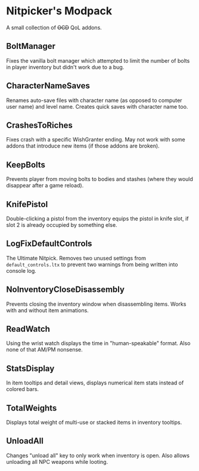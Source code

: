# Nitpicker's Modpack

A small collection of ~~OCD~~ QoL addons.

## BoltManager

Fixes the vanilla bolt manager which attempted to limit the number of bolts in player inventory but didn't work due to a bug.

## CharacterNameSaves

Renames auto-save files with character name (as opposed to computer user name) and level name. Creates quick saves with character name too.

## CrashesToRiches

Fixes crash with a specific WishGranter ending. May not work with some addons that introduce new items (if those addons are broken). 

## KeepBolts

Prevents player from moving bolts to bodies and stashes (where they would disappear after a game reload).

## KnifePistol

Double-clicking a pistol from the inventory equips the pistol in knife slot, if slot 2 is already occupied by something else.

## LogFixDefaultControls

The Ultimate Nitpick. Removes two unused settings from `default_controls.ltx` to prevent two warnings from being written into console log.   

## NoInventoryCloseDisassembly

Prevents closing the inventory window when disassembling items. Works with and without item animations.

## ReadWatch

Using the wrist watch displays the time in "human-speakable" format. Also none of that AM/PM nonsense.

## StatsDisplay

In item tooltips and detail views, displays numerical item stats instead of colored bars. 

## TotalWeights

Displays total weight of multi-use or stacked items in inventory tooltips.

## UnloadAll

Changes "unload all" key to only work when inventory is open. Also allows unloading all NPC weapons while looting.